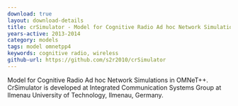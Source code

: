 ```yaml
---
download: true
layout: download-details
title: crSimulator - Model for Cognitive Radio Ad hoc Network Simulations in OMNeT++
years-active: 2013-2014
category: models
tags: model omnetpp4
keywords: cognitive radio, wireless
github-url: https://github.com/s2r2010/crSimulator
---
```


Model for Cognitive Radio Ad hoc Network Simulations in OMNeT++.
CrSimulator is developed at Integrated Communication Systems Group
at Ilmenau University of Technology, Ilmenau, Germany.
